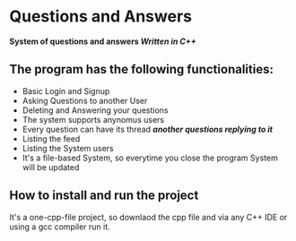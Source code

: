 # Questions and Answers
**System of questions and answers _Written in C++_** 
## The program has the following functionalities:
- Basic Login and Signup
- Asking Questions to another User
- Deleting and Answering your questions 
- The system supports anynomus users
- Every question can have its thread ***another questions replying to it***
- Listing the feed 
- Listing the System users
- It's a file-based System, so everytime you close the program System will be updated
 ## How to install and run the project
 It's a one-cpp-file project, so downlaod the cpp file and via any C++ IDE or using a gcc compiler run it. 
